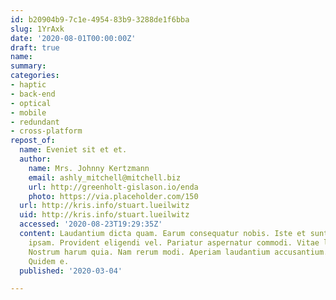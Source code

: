 ```yaml
---
id: b20904b9-7c1e-4954-83b9-3288de1f6bba
slug: 1YrAxk
date: '2020-08-01T00:00:00Z'
draft: true
name: 
summary: 
categories:
- haptic
- back-end
- optical
- mobile
- redundant
- cross-platform
repost_of:
  name: Eveniet sit et et.
  author:
    name: Mrs. Johnny Kertzmann
    email: ashly_mitchell@mitchell.biz
    url: http://greenholt-gislason.io/enda
    photo: https://via.placeholder.com/150
  url: http://kris.info/stuart.lueilwitz
  uid: http://kris.info/stuart.lueilwitz
  accessed: '2020-08-23T19:29:35Z'
  content: Laudantium dicta quam. Earum consequatur nobis. Iste et sunt. Minus culpa
    ipsam. Provident eligendi vel. Pariatur aspernatur commodi. Vitae laudantium sit.
    Nostrum harum quia. Nam rerum modi. Aperiam laudantium accusantium. Eos et expedita.
    Quidem e.
  published: '2020-03-04'

---
```



